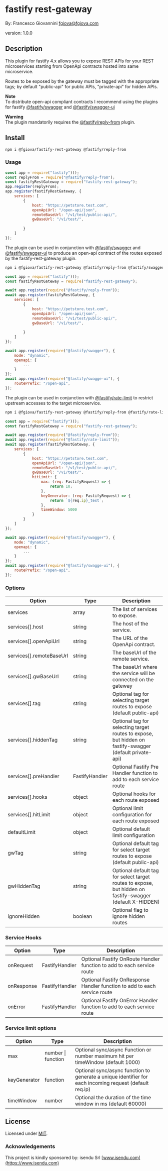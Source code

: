 # fastify rest-gateway
By: Francesco Giovannini <fgiova@fgiova.com>

version: 1.0.0

## Description
This plugin for fastify 4.x allows you to expose REST APIs for your REST microservices
starting from OpenApi contracts hosted into same microservice.

Routes to be exposed by the gateway must be tagged with the appropriate tags; 
by default "public-api" for public APIs, "private-api" for hidden APIs.

**Note**<br>
To distribute open-api compliant contracts I recommend using the plugins for fastify [@fastify/swagger](https://github.com/fastify/fastify-swagger) and [@fastify/swagger-ui](https://github.com/fastify/fastify-swagger-ui)

**Warning**<br>
The plugin mandatorily requires the [@fastify/reply-from](https://github.com/fastify/fastify-reply-from) plugin.

## Install
```bash
npm i @fgiova/fastify-rest-gateway @fastify/reply-from
```
### Usage
```js
const app = require("fastify")();
const replyFrom = require("@fastify/reply-from");
const fastifyRestGateway = require("fastify-rest-gateway");
app.register(replyFrom);
app.register(fastifyRestGateway, {
    services: [
        {
            host: "https://petstore.test.com",
            openApiUrl: "/open-api/json",
            remoteBaseUrl: "/v1/test/public-api/",
            gwBaseUrl: "/v1/test/",
            
        }
    ]
});
```

The plugin can be used in conjunction with [@fastify/swagger](https://github.com/fastify/fastify-swagger) and [@fastify/swagger-ui](https://github.com/fastify/fastify-swagger-ui) to produce an open-api contract of the routes exposed by the fastify-rest-gateway plugin.
```bash 
npm i @fgiova/fastify-rest-gateway @fastify/reply-from @fastify/swagger @fastify/swagger-ui
```

```js
const app = require("fastify")();
const fastifyRestGateway = require("fastify-rest-gateway");

await app.register(require("@fastify/reply-from"));
await app.register(fastifyRestGateway, {
    services: [
        {
            host: "https://petstore.test.com",
            openApiUrl: "/open-api/json",
            remoteBaseUrl: "/v1/test/public-api/",
            gwBaseUrl: "/v1/test/",
            
        }
    ]
});

await app.register(require("@fastify/swagger"), {
    mode: "dynamic",
    openapi: {
        ...
    }
});
await app.register(require("@fastify/swagge-ui"), {
    routePrefix: "/open-api",
});
```

The plugin can be used in conjunction with [@fastify/rate-limit](https://github.com/fastify/fastify-rate-limit) to restrict upstream accesses to the target microservice.
```bash 
npm i @fgiova/fastify-rest-gateway @fastify/reply-from @fastify/rate-limit
```

```js
const app = require("fastify")();
const fastifyRestGateway = require("fastify-rest-gateway");

await app.register(require("@fastify/reply-from"));
await app.register(require("@fastify/rate-limit"));
await app.register(fastifyRestGateway, {
    services: [
        {
            host: "https://petstore.test.com",
            openApiUrl: "/open-api/json",
            remoteBaseUrl: "/v1/test/public-api/",
            gwBaseUrl: "/v1/test/",
            hitLimit: {
                max: (req: FastifyRequest) => {
                    return 10;
                },
                keyGenerator: (req: FastifyRequest) => {
                    return `${req.ip}_test`;
                },
                timeWindow: 5000
            }
        }
    ]
});

await app.register(require("@fastify/swagger"), {
    mode: "dynamic",
    openapi: {
        ...
    }
});
await app.register(require("@fastify/swagge-ui"), {
    routePrefix: "/open-api",
});
```


### Options
| Option                   | Type           | Description                                                                                                |
|--------------------------|----------------|------------------------------------------------------------------------------------------------------------|
| services                 | array          | The list of services to expose.                                                                            |
| services[].host          | string         | The host of the service.                                                                                   |
| services[].openApiUrl    | string         | The URL of the OpenApi contract.                                                                           |
| services[].remoteBaseUrl | string         | The baseUrl of the remote service.                                                                         |
| services[].gwBaseUrl     | string         | The baseUrl where the service will be connected on the gateway                                             |
| services[].tag           | string         | Optional tag for selecting target routes to expose (default public-api)                                    |
| services[].hiddenTag     | string         | Optional tag for selecting target routes to expose, but hidden on fastify-swagger (default private-api)    |
| services[].preHandler    | FastifyHandler | Optional Fastify Pre Handler function to add to each service route                                         |
| services[].hooks         | object         | Optional hooks for each route exposed                                                                      |
| services[].hitLimit      | object         | Optional limit configuration for each route exposed                                                        |
| defaultLimit             | object         | Optional default limit configuration                                                                       |
| gwTag                    | string         | Optional default tag for select target routes to expose (default public-api)                               |
| gwHiddenTag              | string         | Optional default tag for select target routes to expose, but hidden on fastify-swagger  (default X-HIDDEN) |
| ignoreHidden             | boolean        | Optional flag to ignore hidden routes                                                                      |

### Service Hooks
| Option                      | Type           | Description                                                                  |
|-----------------------------|----------------|------------------------------------------------------------------------------|
| onRequest                   | FastifyHandler | Optional Fastify OnRoute Handler function to add to each service route       |
| onResponse                  | FastifyHandler | Optional Fastify OnResponse Handler function to add to each service route    |
| onError                     | FastifyHandler | Optional Fastify OnError Handler function to add to each service route       |

### Service limit options
| Option       | Type               | Description                                                                                             |
|--------------|--------------------|---------------------------------------------------------------------------------------------------------|
| max          | number \| function | Optional sync/async Function or number maximum hit per timeWindow (default 1000)                        |
| keyGenerator | function           | Optional sync/async function to generate a unique identifier for each incoming request (default req.ip) |
| timeWindow   | number             | Optional the duration of the time window in ms (default 60000)                                          |


## License
Licensed under [MIT](./LICENSE).

### Acknowledgements
This project is kindly sponsored by: isendu Srl [www.isendu.com](https://www.isendu.com)